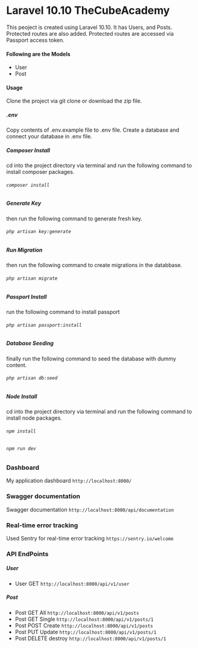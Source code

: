 # Laravel 10.10 TheCubeAcademy
This peoject is created using Laravel 10.10. It has Users, and Posts. Protected routes are also added. Protected routes are accessed via Passport access token.

#### Following are the Models
* User
* Post

#### Usage
Clone the project via git clone or download the zip file.

##### .env
Copy contents of .env.example file to .env file. Create a database and connect your database in .env file.
##### Composer Install
cd into the project directory via terminal and run the following  command to install composer packages.
###### `composer install`
##### Generate Key
then run the following command to generate fresh key.
###### `php artisan key:generate`
##### Run Migration
then run the following command to create migrations in the databbase.
###### `php artisan migrate`
##### Passport Install
run the following command to install passport
###### `php artisan passport:install`

##### Database Seeding
finally run the following command to seed the database with dummy content.
###### `php artisan db:seed`

##### Node Install
cd into the project directory via terminal and run the following  command to install node packages.
###### `npm install`
###### `npm run dev`

### Dashboard
My application dashboard  `http://localhost:8000/`

### Swagger documentation
Swagger documentation  `http://localhost:8000/api/documentation`

### Real-time error tracking
Used Sentry for real-time error tracking  `https://sentry.io/welcome`

### API EndPoints
##### User
* User GET `http://localhost:8000/api/v1/user`
##### Post
* Post GET All `http://localhost:8000/api/v1/posts`
* Post GET Single `http://localhost:8000/api/v1/posts/1`
* Post POST Create `http://localhost:8000/api/v1/posts`
* Post PUT Update `http://localhost:8000/api/v1/posts/1`
* Post DELETE destroy `http://localhost:8000/api/v1/posts/1`
